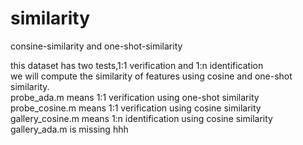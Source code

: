 # similarity
consine-similarity and one-shot-similarity

this dataset has two tests,1:1 verification and 1:n identification  
we will compute the similarity of features using cosine and one-shot similarity.  
probe_ada.m means 1:1 verification using one-shot similarity  
probe_cosine.m means 1:1 verification using cosine similarity  
gallery_cosine.m means 1:n identification using cosine similarity  
gallery_ada.m is missing hhh  
 
